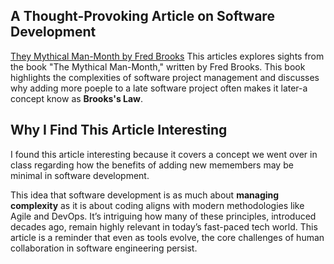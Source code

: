 ## A Thought-Provoking Article on Software Development 
[They Mythical Man-Month by Fred Brooks](https://en.wikipedia.org/wiki/The_Mythical_Man-Month)
This articles explores sights from the book "The Mythical Man-Month," written by Fred Brooks. This book highlights the complexities of software project management and discusses why adding more poeple to a late software project often makes it later-a concept know as **Brooks's Law**.

## Why I Find This Article Interesting 
I found this article interesting  because it covers a concept we went over in class regarding how the benefits of adding new memembers may be minimal in software development.

This idea that software development is as much about **managing complexity** as it is about coding aligns with modern methodologies like Agile and DevOps. It’s intriguing how many of these principles, introduced decades ago, remain highly relevant in today’s fast-paced tech world. This article is a reminder that even as tools evolve, the core challenges of human collaboration in software engineering persist.
